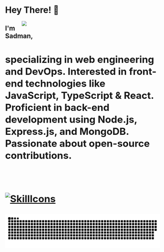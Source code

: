 # Hey There! 👋

<img align="right" width="450" src="https://github-readme-stats.vercel.app/api/?username=SADMAN30102001SAKIB&count_private=true&theme=tokyonight&showicons=true"/>

**<h2>I'm Sadman,<h2/>** <span style="font-weight:bold;">specializing in web engineering and DevOps. Interested in front-end technologies like JavaScript, TypeScript & React. Proficient in back-end development using Node.js, Express.js, and MongoDB. Passionate about open-source contributions.<span/>

<br/>

[![SkillIcons](https://skillicons.dev/icons?i=html,css,js,py,vscode,twitter,stackoverflow,regex,powershell,netlify,matlab,linux,linkedin,heroku,githubactions,github,git,django,discord,codepen,webpack,vite,vercel,ts,threejs,tailwind,svg,sass,replit,redux,redis,react,pug,postman,postgres,php,nodejs,nginx,mysql,mongodb,md,latex,kubernetes,jquery,jest,jenkins,java,idea,graphql,gatsby,firebase,express,docker,bots,devto,cloudflare,cpp,c,bootstrap,bash,babel,aws,astro,arduino,ansible)](https://skillicons.dev)

<img src="https://github.com/SADMAN30102001SAKIB/SADMAN30102001SAKIB/blob/main/github-contribution-grid-snake.svg"/>
